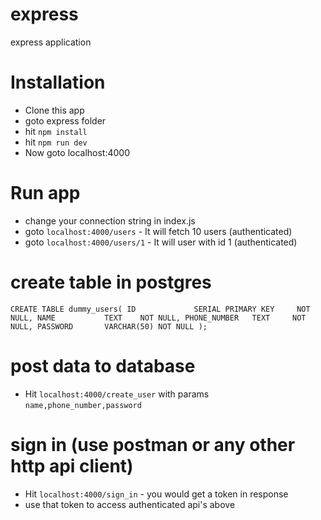 # express
express application
# Installation
- Clone this app
- goto express folder
- hit `npm install`
- hit `npm run dev`
- Now goto localhost:4000

# Run app

- change your connection string in index.js
- goto `localhost:4000/users` -  It will fetch 10 users (authenticated)
- goto `localhost:4000/users/1` -  It will user with id 1 (authenticated)

# create table in postgres
`CREATE TABLE dummy_users(
  ID             SERIAL PRIMARY KEY     NOT NULL,
  NAME           TEXT    NOT NULL,
  PHONE_NUMBER   TEXT     NOT NULL,
  PASSWORD       VARCHAR(50) NOT NULL
);`

# post data to database
 - Hit `localhost:4000/create_user` with params `name,phone_number,password`
# sign in (use postman or any other http api client)
 - Hit `localhost:4000/sign_in` - you would get a token in response
 - use that token to access authenticated api's above

